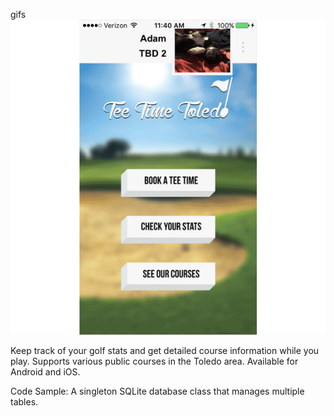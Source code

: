 gifs ![](teetimetoledo.gif)

Keep track of your golf stats and get detailed course information while you play.  Supports various public courses in the Toledo area.  Available for Android and iOS.

Code Sample:
A singleton SQLite database class that manages multiple tables.
